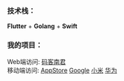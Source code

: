 ### 技术栈：

**Flutter** + **Golang** + **Swift**  
  
### 我的项目：
  
Web端访问:  [码客南君](http://www.linanjun.cn/)  
移动端访问:  [AppStore](https://apps.apple.com/cn/app/码客南君-全栈编程学习入门/id1517749296) [Google](https://play.google.com/store/apps/details?id=com.nanjun.marknanjun) [小米](http://app.mi.com/details?id=com.nanjun.marknanjun) [华为](https://appgallery.huawei.com/#/app/C102478513?locale=zh_CN&source=appshare&subsource=C102478513&shareTo=weixin&shareFrom=appmarket) 

<!--
**JimmyLee05/JimmyLee05** is a ✨ _special_ ✨ repository because its `README.md` (this file) appears on your GitHub profile.

Here are some ideas to get you started:

- 🔭 I’m currently working on ...
- 🌱 I’m currently learning ...
- 👯 I’m looking to collaborate on ...
- 🤔 I’m looking for help with ...
- 💬 Ask me about ...
- 📫 How to reach me: ...
- 😄 Pronouns: ...
- ⚡ Fun fact: ...
-->
